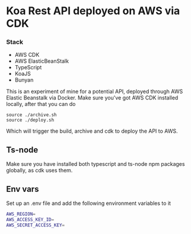 # Koa Rest API deployed on AWS via CDK

### Stack

- AWS CDK
- AWS ElasticBeanStalk
- TypeScript
- KoaJS
- Bunyan

This is an experiment of mine for a potential API, deployed through AWS Elastic Beanstalk via Docker.
Make sure you've got AWS CDK installed locally, after that you can do

```
source ./archive.sh
source ./deploy.sh
```

Which will trigger the build, archive and cdk to deploy the API to AWS.

## Ts-node

Make sure you have installed both typescript and ts-node npm packages globally, as cdk uses them.

## Env vars

Set up an .env file and add the following environment variables to it

```bash
AWS_REGION=
AWS_ACCESS_KEY_ID=
AWS_SECRET_ACCESS_KEY=
```
